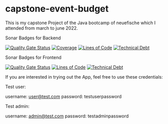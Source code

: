 # capstone-event-budget
This is my capstone Project of the Java bootcamp of neuefische which I attended from march to june 2022.


Sonar Badges for Backend

[![Quality Gate Status](https://sonarcloud.io/api/project_badges/measure?project=marlin-noethig_capstone-event-budget-backend&metric=alert_status)](https://sonarcloud.io/summary/new_code?id=marlin-noethig_capstone-event-budget-backend)
[![Coverage](https://sonarcloud.io/api/project_badges/measure?project=marlin-noethig_capstone-event-budget-backend&metric=coverage)](https://sonarcloud.io/summary/new_code?id=marlin-noethig_capstone-event-budget-backend)
[![Lines of Code](https://sonarcloud.io/api/project_badges/measure?project=marlin-noethig_capstone-event-budget-backend&metric=ncloc)](https://sonarcloud.io/summary/new_code?id=marlin-noethig_capstone-event-budget-backend)
[![Technical Debt](https://sonarcloud.io/api/project_badges/measure?project=marlin-noethig_capstone-event-budget-backend&metric=sqale_index)](https://sonarcloud.io/summary/new_code?id=marlin-noethig_capstone-event-budget-backend)

Sonar Badges for Frontend

[![Quality Gate Status](https://sonarcloud.io/api/project_badges/measure?project=marlin-noethig_capstone-event-budget-frontend&metric=alert_status)](https://sonarcloud.io/summary/new_code?id=marlin-noethig_capstone-event-budget-frontend)
[![Lines of Code](https://sonarcloud.io/api/project_badges/measure?project=marlin-noethig_capstone-event-budget-frontend&metric=ncloc)](https://sonarcloud.io/summary/new_code?id=marlin-noethig_capstone-event-budget-frontend)
[![Technical Debt](https://sonarcloud.io/api/project_badges/measure?project=marlin-noethig_capstone-event-budget-frontend&metric=sqale_index)](https://sonarcloud.io/summary/new_code?id=marlin-noethig_capstone-event-budget-frontend)


If you are interested in trying out the App, feel free to use these credentials:

Test user:

username: user@test.com
password: testuserpassword

Test admin:

username: admin@test.com
password: testadminpassword
